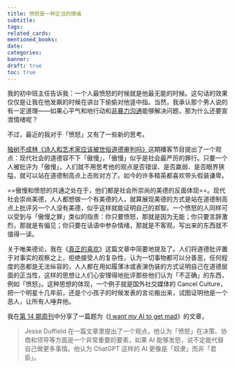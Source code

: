```yaml
---
title: 愤怒是一种正当的情绪
subtitle: 
tags: 
related_cards: 
mentioned_books: 
date: 
categories: 
banner: 
draft: true
toc: true
---
```


我的初中班主任告诉我：一个人最愤怒的时候就是他最无能的时候。这句话的效果仅仅是让我在他发飙的时候在讲台下偷偷对他竖中指。当然，我承认那个男人说的有一定道理——如果心平气和地行动和[非暴力沟通](/library/2024/非暴力沟通/)能够解决问题，那为什么还要宣泄情绪呢？

不过，最近的我对于「愤怒」又有了一些新的思考。<!--more-->


[独树不成林《诗人和艺术家应该被世俗道德审判吗》](https://podcasts.apple.com/cn/podcast/%E7%8B%AC%E6%A0%91%E4%B8%8D%E6%88%90%E6%9E%97/id1711052890?i=1000708648170)这期播客节目提出了一个观点：现代社会的道德容不下「傲慢」，「傲慢」似乎是社会最严厉的罪行。只要一个人被批评为「傲慢」，人们就不用思考他的观点是否错误、是否羸弱、是否眼界狭隘，就可以站在道德制高点上击败对方了。如今的许多精英都喜欢带头假装谦卑。

==傲慢和愤怒的共通之处在于，他们都是社会所崇尚的美德的反面体现==。现代社会崇尚美德，人人都想做一个有美德的人，就算展现美德的方式是站在道德制高点上批评另一个人没有美德，似乎这样就能证明自己的郑智。一个愤怒的人同样可以受到与「傲慢之罪」类似的指责：你只要愤怒，那就是因为无能；你只要言辞激烈，那就是有偏见；你只要在话语中参杂情绪，那就是不客观，写出来的东西就不值得一读。

关于唯美德论，我在《[真正的喜欢](/posts/true-love/)》这篇文章中简要地提及了。人们将道德批评置于对事实的观察之上，拒绝接受人的复杂性，认为一切事物都可以分善恶，任何程度的恶都是无法纵容的，人人都在用如履薄冰或表演伪装的方式证明自己在道德层面的正当性，这样的思想让人们心安理得地批评那些他们认为「不正确」的东西，例如「愤怒」。这种思想的体现，一个例子就是国外社交媒体的 Cancel Culture，把一个明星十几年前，还是个小孩子的时候发表的言论搬出来，试图证明他是一个恶人，让所有人唾弃他。

我在[第 14 期周刊](/posts/weekly/14/)中分享了一篇题为《[I want my AI to get mad](https://jesseduffield.com/Angry-AI/)》的文章，

> Jesse Duffield 在一篇文章里提出了一个观点，他认为「愤怒」在决策、协商和领导等方面是一个非常重要的要素，如果 AI 能够发怒，说不定能代替自己做更多事情。他认为 ChatGPT 这样的 AI 更像是「奴隶」而非「君臣」。
